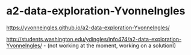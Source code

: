 # a2-data-exploration-YvonneIngles

https://yvonneingles.github.io/a2-data-exploration-YvonneIngles/


http://students.washington.edu/ydingles/info474/a2-data-exploration-YvonneIngles/ - (not working at the moment, working on a solutionÏ)